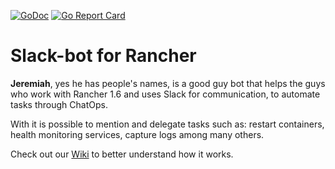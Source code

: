 [![GoDoc](https://godoc.org/github.com/slack-bot-4all/slack-bot?status.svg)](https://godoc.org/github.com/slack-bot-4all/slack-bot) 
[![Go Report Card](https://goreportcard.com/badge/github.com/slack-bot-4all/slack-bot)](https://goreportcard.com/report/github.com/github.com/slack-bot-4all/slack-bot)

# Slack-bot for Rancher

**Jeremiah**, yes he has people's names, is a good guy bot that helps the guys who work with Rancher 1.6 and uses Slack for communication, to automate tasks through ChatOps.

With it is possible to mention and delegate tasks such as: restart containers, health monitoring services, capture logs among many others.



Check out our [Wiki](https://github.com/slack-bot-4all/slack-bot/wiki/) to better understand how it works.